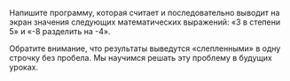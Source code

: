 Напишите программу, которая считает и последовательно выводит на экран значения следующих математических выражений: «3 в степени 5» и «-8 разделить на -4».

Обратите внимание, что результаты выведутся «слепленными» в одну строчку без пробела. Мы научимся решать эту проблему в будущих уроках.
